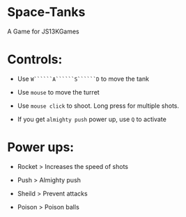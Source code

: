 # Space-Tanks

A Game for JS13KGames

# Controls:

- Use ```W``````A``````S``````D``` to move the tank

- Use ```mouse``` to move the turret

- Use ```mouse click``` to shoot. Long press for multiple shots.

- If you get ```almighty push``` power up, use ```Q``` to activate

# Power ups:

- Rocket > Increases the speed of shots

- Push > Almighty push

- Sheild > Prevent attacks

- Poison > Poison balls

